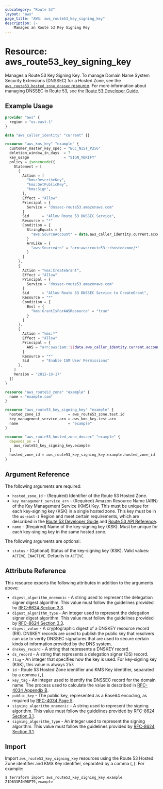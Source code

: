 ```yaml
---
subcategory: "Route 53"
layout: "aws"
page_title: "AWS: aws_route53_key_signing_key"
description: |-
    Manages an Route 53 Key Signing Key
---
```


# Resource: aws_route53_key_signing_key

Manages a Route 53 Key Signing Key. To manage Domain Name System Security Extensions (DNSSEC) for a Hosted Zone, see the [`aws_route53_hosted_zone_dnssec` resource](route53_hosted_zone_dnssec.html). For more information about managing DNSSEC in Route 53, see the [Route 53 Developer Guide](https://docs.aws.amazon.com/Route53/latest/DeveloperGuide/dns-configuring-dnssec.html).

## Example Usage

```terraform
provider "aws" {
  region = "us-east-1"
}

data "aws_caller_identity" "current" {}

resource "aws_kms_key" "example" {
  customer_master_key_spec = "ECC_NIST_P256"
  deletion_window_in_days  = 7
  key_usage                = "SIGN_VERIFY"
  policy = jsonencode({
    Statement = [
      {
        Action = [
          "kms:DescribeKey",
          "kms:GetPublicKey",
          "kms:Sign",
        ],
        Effect = "Allow"
        Principal = {
          Service = "dnssec-route53.amazonaws.com"
        }
        Sid      = "Allow Route 53 DNSSEC Service",
        Resource = "*"
        Condition = {
          StringEquals = {
            "aws:SourceAccount" = data.aws_caller_identity.current.account_id
          }
          ArnLike = {
            "aws:SourceArn" = "arn:aws:route53:::hostedzone/*"
          }
        }
      },
      {
        Action = "kms:CreateGrant",
        Effect = "Allow"
        Principal = {
          Service = "dnssec-route53.amazonaws.com"
        }
        Sid      = "Allow Route 53 DNSSEC Service to CreateGrant",
        Resource = "*"
        Condition = {
          Bool = {
            "kms:GrantIsForAWSResource" = "true"
          }
        }
      },
      {
        Action = "kms:*"
        Effect = "Allow"
        Principal = {
          AWS = "arn:aws:iam::${data.aws_caller_identity.current.account_id}:root"
        }
        Resource = "*"
        Sid      = "Enable IAM User Permissions"
      },
    ]
    Version = "2012-10-17"
  })
}

resource "aws_route53_zone" "example" {
  name = "example.com"
}

resource "aws_route53_key_signing_key" "example" {
  hosted_zone_id             = aws_route53_zone.test.id
  key_management_service_arn = aws_kms_key.test.arn
  name                       = "example"
}

resource "aws_route53_hosted_zone_dnssec" "example" {
  depends_on = [
    aws_route53_key_signing_key.example
  ]
  hosted_zone_id = aws_route53_key_signing_key.example.hosted_zone_id
}
```

## Argument Reference

The following arguments are required:

* `hosted_zone_id` - (Required) Identifier of the Route 53 Hosted Zone.
* `key_management_service_arn` - (Required) Amazon Resource Name (ARN) of the Key Management Service (KMS) Key. This must be unique for each key-signing key (KSK) in a single hosted zone. This key must be in the `us-east-1` Region and meet certain requirements, which are described in the [Route 53 Developer Guide](https://docs.aws.amazon.com/Route53/latest/DeveloperGuide/dns-configuring-dnssec-cmk-requirements.html) and [Route 53 API Reference](https://docs.aws.amazon.com/Route53/latest/APIReference/API_CreateKeySigningKey.html).
* `name` - (Required) Name of the key-signing key (KSK). Must be unique for each key-singing key in the same hosted zone.

The following arguments are optional:

* `status` - (Optional) Status of the key-signing key (KSK). Valid values: `ACTIVE`, `INACTIVE`. Defaults to `ACTIVE`.

## Attribute Reference

This resource exports the following attributes in addition to the arguments above:

* `digest_algorithm_mnemonic` - A string used to represent the delegation signer digest algorithm. This value must follow the guidelines provided by [RFC-8624 Section 3.3](https://tools.ietf.org/html/rfc8624#section-3.3).
* `digest_algorithm_type` - An integer used to represent the delegation signer digest algorithm. This value must follow the guidelines provided by [RFC-8624 Section 3.3](https://tools.ietf.org/html/rfc8624#section-3.3).
* `digest_value` - A cryptographic digest of a DNSKEY resource record (RR). DNSKEY records are used to publish the public key that resolvers can use to verify DNSSEC signatures that are used to secure certain kinds of information provided by the DNS system.
* `dnskey_record` - A string that represents a DNSKEY record.
* `ds_record` - A string that represents a delegation signer (DS) record.
* `flag` - An integer that specifies how the key is used. For key-signing key (KSK), this value is always 257.
* `id` - Route 53 Hosted Zone identifier and KMS Key identifier, separated by a comma (`,`).
* `key_tag` - An integer used to identify the DNSSEC record for the domain name. The process used to calculate the value is described in [RFC-4034 Appendix B](https://tools.ietf.org/rfc/rfc4034.txt).
* `public_key` - The public key, represented as a Base64 encoding, as required by [RFC-4034 Page 5](https://tools.ietf.org/rfc/rfc4034.txt).
* `signing_algorithm_mnemonic` - A string used to represent the signing algorithm. This value must follow the guidelines provided by [RFC-8624 Section 3.1](https://tools.ietf.org/html/rfc8624#section-3.1).
* `signing_algorithm_type` - An integer used to represent the signing algorithm. This value must follow the guidelines provided by [RFC-8624 Section 3.1](https://tools.ietf.org/html/rfc8624#section-3.1).

## Import

Import `aws_route53_key_signing_key` resources using the Route 53 Hosted Zone identifier and KMS Key identifier, separated by a comma (`,`). For example:

```
$ terraform import aws_route53_key_signing_key.example Z1D633PJN98FT9,example
```
